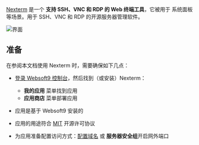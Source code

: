 [Nexterm](https://docs.nexterm.dev) 是一个 **支持 SSH、VNC 和 RDP 的 Web 终端工具**，它被用于 系统面板  等场景。用于 SSH、VNC 和 RDP 的开源服务器管理软件。


![界面](https://libs.websoft9.com/Websoft9/DocsPicture/zh/nexterm/nexterm-gui-websoft9.png)


## 准备

在参阅本文档使用 Nexterm 时，需要确保如下几点：

- [登录 Websoft9 控制台](./login-console)，然后找到（或安装）Nexterm：
  - **我的应用** 菜单找到应用 
  - **应用商店** 菜单部署应用

- 应用是基于 Websoft9 安装的


- 应用的用途符合 [MIT](https://opensource.org/licenses/MIT) 开源许可协议


- 为应用准备配置访问方式：[配置域名](./domain-set) 或 **服务器安全组**开启网外端口